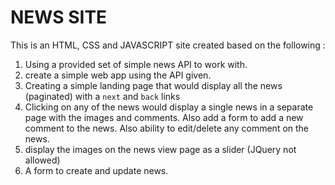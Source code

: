 # NEWS SITE

This is an HTML, CSS and JAVASCRIPT site created based on the following :

1. Using a provided set of simple news API to work with.
2. create a simple web app using the API given.
3. Creating a simple landing page that would display all the news (paginated) with a `next` and `back`
links
4. Clicking on any of the news would display a single news in a separate page with the images
and comments. Also add a form to add a new comment to the news. Also ability to
edit/delete any comment on the news.
5. display the images on the news view page as a slider (JQuery not
allowed)
5. A form to create and update news.